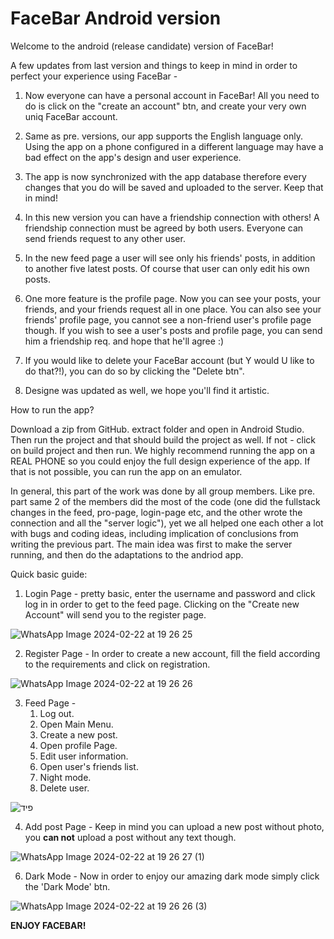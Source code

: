 # FaceBar Android version
Welcome to the android (release candidate) version of FaceBar!

A few updates from last version and things to keep in mind in order to perfect your experience using FaceBar - 

  1)  Now everyone can have a personal account in FaceBar! 
      All you need to do is click on the "create an account" btn, and create your 
      very own uniq FaceBar account.
      
  2)  Same as pre. versions, our app supports the English language only.
      Using the app on a phone configured in a different language may have
      a bad effect on the app's design and user experience.

  3)  The app is now synchronized with the app database therefore every changes 
      that you do will be saved and uploaded to the server. Keep that in mind!

  4)  In this new version you can have a friendship connection with others!
      A friendship connection must be agreed by both users. Everyone can send friends
      request to any other user.

  5)  In the new feed page a user will see only his friends' posts, in addition
      to another five latest posts. Of course that user can only edit his own posts. 

  6)  One more feature is the profile page. Now you can see your posts, your friends,
      and your friends request all in one place. You can also see your friends' profile page,
      you cannot see a non-friend user's profile page though. If you wish to see a user's posts
      and profile page, you can send him a friendship req. and hope that he'll agree :)

  7)  If you would like to delete your FaceBar account (but Y would U like to do that?!),
      you can do so by clicking the "Delete btn".

  8)  Designe was updated as well, we hope you'll find it artistic.

How to run the app?

Download a zip from GitHub. extract folder and open in Android Studio.
Then run the project and that should build the project as well. 
If not - click on build project and then run.
We highly recommend running the app on a REAL PHONE so you could enjoy the full 
design experience of the app. If that is not possible, you can run the app on an 
emulator.

In general, this part of the work was done by all group members. Like pre. part same 2 of the members did the most of the code
(one did the fullstack changes in the feed, pro-page, login-page etc, and the other wrote the connection and all the "server logic"), yet we all
helped one each other a lot with bugs and coding ideas, including implication of conclusions from writing the previous part. The main idea was 
first to make the server running, and then do the adaptations to the andriod app. 

Quick basic guide:

1) Login Page - pretty basic, enter the username and password and click log in in order to get to the
   feed page. Clicking on the "Create new Account" will send you to the register page.
   
![WhatsApp Image 2024-02-22 at 19 26 25](https://github.com/NoamLeabo/FaceBar_Android/assets/155389867/33d38895-5466-49d3-bac5-6af1221e930a)

2) Register Page - In order to create a new account, fill the field according to the requirements and click on registration.
   
![WhatsApp Image 2024-02-22 at 19 26 26](https://github.com/NoamLeabo/FaceBar_Android/assets/155389867/42cd3c3d-e136-429b-99e6-87df7bb45150)

3) Feed Page - 
    1. Log out.
    2. Open Main Menu.
    3. Create a new post.
    4. Open profile Page.
    5. Edit user information.
    6. Open user's friends list.
    7. Night mode.
    8. Delete user.
  
![פיד](https://github.com/NoamLeabo/FaceBar_Android/assets/155389867/cfbd8e10-d045-4906-bc7d-b7c5d3de7f2e)

4) Add post Page - Keep in mind you can upload a new post without photo, you **can not** upload a post without any text though.

![WhatsApp Image 2024-02-22 at 19 26 27 (1)](https://github.com/NoamLeabo/FaceBar_Android/assets/155389867/05ba25a7-9d6f-492b-9e18-4aaddbe635ab)

6) Dark Mode - Now in order to enjoy our amazing dark mode simply click the 'Dark Mode' btn.

![WhatsApp Image 2024-02-22 at 19 26 26 (3)](https://github.com/NoamLeabo/FaceBar_Android/assets/155389867/940534f9-60ca-4ef2-bd99-b5e45e7bfe0c)

**ENJOY FACEBAR!**
